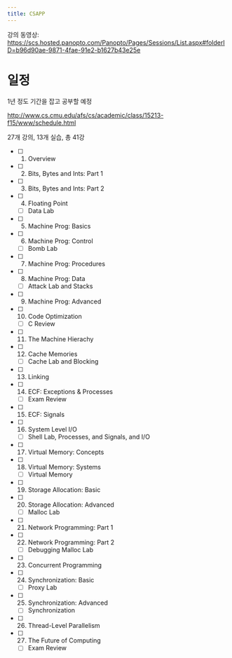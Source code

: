 ```yaml
---
title: CSAPP
---
```

강의 동영상: https://scs.hosted.panopto.com/Panopto/Pages/Sessions/List.aspx#folderID=b96d90ae-9871-4fae-91e2-b1627b43e25e
# 일정
1년 정도 기간을 잡고 공부할 예정

http://www.cs.cmu.edu/afs/cs/academic/class/15213-f15/www/schedule.html

27개 강의, 13개 실습, 총 41강

 * [ ] 1. Overview
 * [ ] 2. Bits, Bytes and Ints: Part 1
 * [ ] 3. Bits, Bytes and Ints: Part 2 
 * [ ] 4. Floating Point 
	 * [ ] Data Lab
 * [ ] 5. Machine Prog: Basics 
 * [ ] 6. Machine Prog: Control 
	 * [ ] Bomb Lab
 * [ ] 7. Machine Prog: Procedures 
 * [ ] 8. Machine Prog: Data 
	 * [ ] Attack Lab and Stacks
 * [ ] 9. Machine Prog: Advanced 
 * [ ] 10. Code Optimization 
	 * [ ] C Review
 * [ ] 11. The Machine Hierachy 
 * [ ] 12. Cache Memories 
	 * [ ] Cache Lab and Blocking
 * [ ] 13. Linking 
 * [ ] 14. ECF: Exceptions & Processes 
	 * [ ] Exam Review
 * [ ] 15. ECF: Signals 
 * [ ] 16. System Level I/O 
	 * [ ] Shell Lab, Processes, and Signals, and I/O
 * [ ] 17. Virtual Memory: Concepts 
 * [ ] 18. Virtual Memory: Systems 
	 * [ ] Virtual Memory
 * [ ] 19. Storage Allocation: Basic
 * [ ] 20. Storage Allocation: Advanced 
	 * [ ] Malloc Lab
 * [ ] 21. Network Programming: Part 1 
 * [ ] 22. Network Programming: Part 2 
	 * [ ] Debugging Malloc Lab
 * [ ] 23. Concurrent Programming 
 * [ ] 24. Synchronization: Basic 
	 * [ ] Proxy Lab
 * [ ] 25. Synchronization: Advanced 
	 * [ ] Synchronization
 * [ ] 26. Thread-Level Parallelism 
 * [ ] 27. The Future of Computing 
	 * [ ] Exam Review

